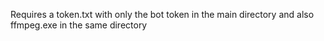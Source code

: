 Requires a token.txt with only the bot token in the main directory and also ffmpeg.exe in the same directory
